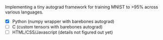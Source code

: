 Implementing a tiny autograd framework for training MNIST to >95% across various languages.

- [x] Python (numpy wrapper with barebones autograd)
- [ ] C (custom tensors with barebones autograd)
- [ ] HTML/CSS/Javascript (details not figured out yet)
